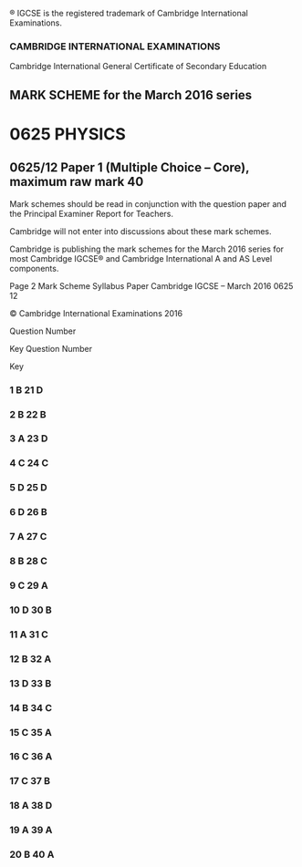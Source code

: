 ® IGCSE is the registered trademark of Cambridge International Examinations. 

### CAMBRIDGE INTERNATIONAL EXAMINATIONS 

Cambridge International General Certificate of Secondary Education 

## MARK SCHEME for the March 2016 series 

# 0625 PHYSICS 

## 0625/12 Paper 1 (Multiple Choice – Core), maximum raw mark 40 

Mark schemes should be read in conjunction with the question paper and the Principal Examiner Report for Teachers. 

Cambridge will not enter into discussions about these mark schemes. 

Cambridge is publishing the mark schemes for the March 2016 series for most Cambridge IGCSE® and Cambridge International A and AS Level components. 


Page 2 Mark Scheme Syllabus Paper Cambridge IGCSE – March 2016 0625 12 

 © Cambridge International Examinations 2016 

 Question Number 

 Key Question Number 

 Key 

### 1 B 21 D 

### 2 B 22 B 

### 3 A 23 D 

### 4 C 24 C 

### 5 D 25 D 

### 6 D 26 B 

### 7 A 27 C 

### 8 B 28 C 

### 9 C 29 A 

### 10 D 30 B 

### 11 A 31 C 

### 12 B 32 A 

### 13 D 33 B 

### 14 B 34 C 

### 15 C 35 A 

### 16 C 36 A 

### 17 C 37 B 

### 18 A 38 D 

### 19 A 39 A 

### 20 B 40 A 


